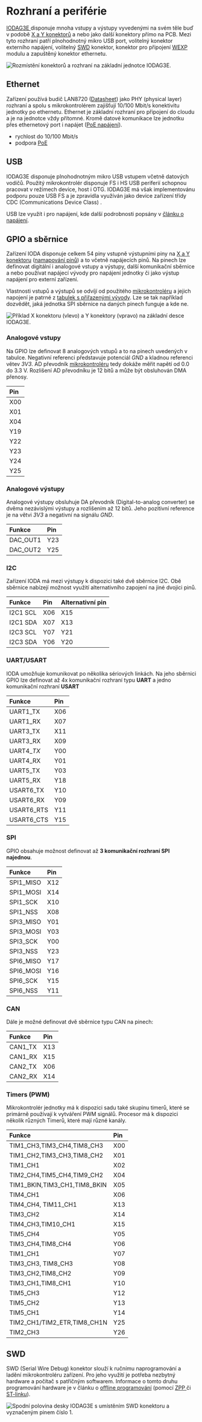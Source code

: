 # Rozhraní a periférie

[IODAG3E ](./)disponuje mnoha vstupy a výstupy vyvedenými na svém těle buď v podobě [X a Y konektorů](../../rozsirujici-moduly/#x-konektor-a-y-konektor) a nebo jako další konektory přímo na PCB. Mezi tyto rozhraní patří plnohodnotný mikro USB port, volitelný konektor externího napájení, volitelný [SWD](../../../programovani-hw/offline-programovani/) konektor, konektor pro připojení [WEXP ](../../ostatni/wexp/)modulu a zapuštěný konektor ethernetu.

![Rozm&#xED;st&#x11B;n&#xED; konektor&#x16F; a rozhran&#xED; na z&#xE1;kladn&#xED; jednotce IODAG3E.](../../../../.gitbook/assets/nakres-ioda-viktor%20%281%29.svg)

## Ethernet

Zařízení používá budič LAN8720 \([Datasheet](http://ww1.microchip.com/downloads/en/DeviceDoc/8720a.pdf)\) jako PHY \(physical layer\) rozhraní a spolu s mikrokontrolérem zajišťují 10/100 Mbit/s konektivitu jednotky po ethernetu. Ethernet je základní rozhraní pro připojení do cloudu a je na jednotce vždy přítomné. Kromě datové komunikace lze jednotku přes ethernetový port i napájet \([PoE napájení](napajeni.md#poe)\).

* rychlost do 10/100 Mbit/s
* podpora [PoE](napajeni.md#poe)

## USB

IODAG3E disponuje plnohodnotným mikro USB vstupem včetně datových vodičů. Použitý mikrokontrolér disponuje FS i HS USB periferií schopnou pracovat v režimech device, host i OTG. IODAG3E má však implementovánu podporu pouze USB FS a je zpravidla využíván jako device zařízení třídy CDC \(Communications Device Class\) .

USB lze využít i pro napájení, kde další podrobnosti popsány v [článku o napájení](napajeni.md#usb).

## GPIO a sběrnice

Zařízení IODA disponuje celkem 54 piny vstupně výstupními piny na [X a Y konektoru](../../rozsirujici-moduly/#x-konektor-a-y-konektor) \([namapování pinů](konektor-x-a-y.md)\) a to včetně napájecích pinů. Na pinech lze definovat digitální i analogové vstupy a výstupy, další komunikační sběrnice a nebo používat napájecí vývody pro napájení jednotky či jako výstup napájení pro externí zařízení.

Vlastnosti vstupů a výstupů se odvíjí od použitého [mikrokontroléru](http://www.st.com/content/ccc/resource/technical/document/datasheet/fd/8c/0a/19/13/8f/41/99/DM00077036.pdf/files/DM00077036.pdf/jcr:content/translations/en.DM00077036.pdf) a jejich napojení je patrné z [tabulek s přiřazenými vývody](konektor-x-a-y.md). Lze se tak například dozvědět, jaká jednotka SPI sběrnice na daných pinech funguje a kde ne. 

![P&#x159;&#xED;klad X konektoru \(vlevo\) a Y konektory \(vpravo\) na z&#xE1;kladn&#xED; desce IODAG3E.](../../../../.gitbook/assets/x_y_conn%20%281%29.png)

### Analogové vstupy

Na GPIO lze definovat 8 analogových vstupů a to na pinech uvedených v tabulce. Negativní referenci představuje potenciál _GND_ a kladnou referenci větev _3V3_. AD převodník [mikrokontroléru](http://www.st.com/content/ccc/resource/technical/document/datasheet/fd/8c/0a/19/13/8f/41/99/DM00077036.pdf/files/DM00077036.pdf/jcr:content/translations/en.DM00077036.pdf) tedy dokáže měřit napětí od 0.0 do 3.3 V. Rozlišení AD převodníku je 12 bitů a může být obsluhován DMA přenosy.

| Pin |
| :--- |
| X00 |
| X01 |
| X04 |
| Y19 |
| Y22 |
| Y23 |
| Y24 |
| Y25 |

### Analogové výstupy

Analogové výstupy obsluhuje DA převodník \(Digital-to-analog converter\) se dvěma nezávislými výstupy a rozlišením až 12 bitů. Jeho pozitivní reference je na větvi _3V3_ a negativní na signálu _GND_.

| Funkce | Pin |
| :--- | :--- |
| DAC\_OUT1 | Y23 |
| DAC\_OUT2 | Y25 |

### I2C

Zařízení IODA má mezi výstupy k dispozici také dvě sběrnice I2C. Obě sběrnice nabízejí možnost využití alternativního zapojení na jiné dvojici pinů.

| **Funkce**  | **Pin** | **Alternativní pin** |
| :--- | :--- | :--- |
| I2C1 SCL | X06 | X15 |
| I2C1 SDA | X07 | X13 |
| I2C3 SCL | Y07 | Y21 |
| I2C3 SDA | Y06 | Y20 |

### UART/USART

IODA umožňuje komunikovat po několika sériových linkách. Na jeho sběrnici GPIO lze definovat až 4x komunikační rozhraní typu **UART** a jedno komunikační rozhraní **USART**

| **Funkce** | **Pin** |
| :--- | :--- |
| UART1\_TX | X06 |
| UART1\_RX | X07 |
| UART3\_TX | X11 |
| UART3\_RX | X09 |
| UART4\__TX_   | Y00 |
| UART4\_RX | Y01 |
| UART5\_TX | Y03 |
| UART5\_RX | Y18 |
| USART6\_TX | Y10 |
| USART6\_RX | Y09 |
| USART6\_RTS | Y11 |
| USART6\_CTS | Y15 |

### SPI

GPIO obsahuje možnost definovat až **3 komunikační rozhraní SPI najednou**.

| Funkce | Pin |
| :--- | :--- |
| SPI1\_MISO | X12 |
| SPI1\_MOSI | X14 |
| SPI1\_SCK | X10 |
| SPI1\_NSS | X08 |
| SPI3\_MISO | Y01 |
| SPI3\_MOSI | Y03 |
| SPI3\_SCK | Y00 |
| SPI3\_NSS | Y23 |
| SPI6\_MISO | Y17 |
| SPI6\_MOSI | Y16 |
| SPI6\_SCK | Y15 |
| SPI6\_NSS | Y11 |

### CAN

Dále je možné definovat dvě sběrnice typu CAN na pinech:

| Funkce | Pin |
| :--- | :--- |
| CAN1\_TX | X13 |
| CAN1\_RX | X15 |
| CAN2\_TX | X06 |
| CAN2\_RX | X14 |

### Timers \(PWM\)

Mikrokontrolér jednotky má k dispozici sadu také skupinu timerů, které se primárně používají k vytváření PWM signálů. Procesor má k dispozici několik různých Timerů, které mají různé kanály.

| Funkce | Pin |
| :--- | :--- |
| TIM1\_CH3,TIM3\_CH4,TIM8\_CH3 | X00 |
| TIM1\_CH2,TIM3\_CH3,TIM8\_CH2 | X01 |
| TIM1\_CH1 | X02 |
| TIM2\_CH4,TIM5\_CH4,TIM9\_CH2 | X04 |
| TIM1\_BKIN,TIM3\_CH1,TIM8\_BKIN | X05 |
| TIM4\_CH1 | X06 |
| TIM4\_CH4, TIM11\_CH1 | X13 |
| TIM3\_CH2 | X14 |
| TIM4\_CH3,TIM10\_CH1 | X15 |
| TIM5\_CH4 | Y05 |
| TIM3\_CH4,TIM8\_CH4 | Y06 |
| TIM1\_CH1 | Y07 |
| TIM3\_CH3, TIM8\_CH3 | Y08 |
| TIM3\_CH2,TIM8\_CH2 | Y09 |
| TIM3\_CH1,TIM8\_CH1 | Y10 |
| TIM5\_CH3 | Y12 |
| TIM5\_CH2 | Y13 |
| TIM5\_CH1 | Y14 |
| TIM2\_CH1/TIM2\_ETR,TIM8\_CH1N | Y25 |
| TIM2\_CH3 | Y26 |

## SWD

SWD \(Serial Wire Debug\) konektor slouží k ručnímu naprogramování a ladění mikrokontroléru zařízení. Pro jeho využití je potřeba nezbytný hardware a počítač s patřičným softwarem. Informace o tomto druhu programování hardware je v článku o [offline programování](../../../programovani-hw/offline-programovani/) \(pomocí [ZPP ](../../../programovani-hw/offline-programovani/upload-kodu-pomoci-zpp.md)či [ST-linku](../../../programovani-hw/offline-programovani/upload-kodu-z-gui.md)\).

![Spodn&#xED; polovina desky IODAG3E s um&#xED;st&#x11B;n&#xED;m SWD konektoru a vyzna&#x10D;en&#xFD;m pinem &#x10D;&#xED;slo 1.](../../../../.gitbook/assets/nakres-ioda-swd_pin_1.svg)



